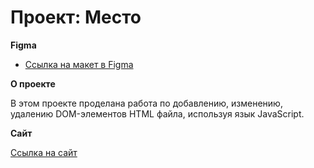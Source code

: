 # Проект: Меcто


**Figma**

* [Ссылка на макет в Figma](https://www.figma.com/file/2cn9N9jSkmxD84oJik7xL7/JavaScript.-Sprint-4?node-id=0%3A1)

**О проекте**

В этом проекте проделана работа по добавлению, изменению, удалению DOM-элементов HTML файла, используя язык JavaScript.

**Сайт**

[Ссылка на сайт](https://mi4iru.github.io/mesto/)
